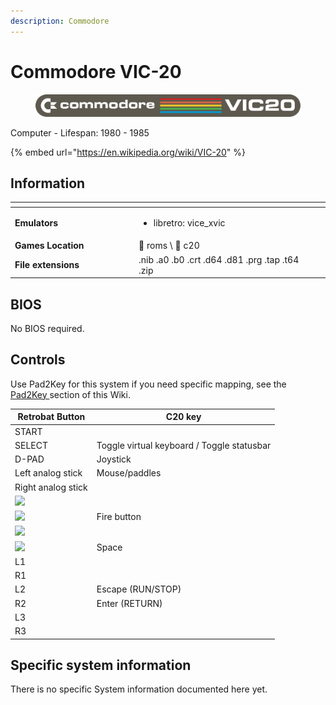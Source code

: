 ```yaml
---
description: Commodore
---
```


# Commodore VIC-20

<div align="left">

<figure><img src="https://raw.githubusercontent.com/fabricecaruso/es-theme-carbon/52ff37c9e265587d006945a2ba695b5a962b3a3d/art/logos/c20.svg" alt=""><figcaption></figcaption></figure>

</div>

Computer - Lifespan: 1980 - 1985

{% embed url="https://en.wikipedia.org/wiki/VIC-20" %}

## Information

<table data-header-hidden><thead><tr><th width="184"></th><th></th><th data-hidden></th></tr></thead><tbody><tr><td><strong>Emulators</strong></td><td><ul><li>libretro: vice_xvic</li></ul></td><td></td></tr><tr><td><strong>Games Location</strong></td><td><span data-gb-custom-inline data-tag="emoji" data-code="1f4c1">📁</span> roms \ <span data-gb-custom-inline data-tag="emoji" data-code="1f4c2">📂</span> c20</td><td></td></tr><tr><td><strong>File extensions</strong></td><td>.nib .a0 .b0 .crt .d64 .d81 .prg .tap .t64 .zip</td><td></td></tr></tbody></table>

## BIOS

No BIOS required.

## Controls

Use Pad2Key for this system if you need specific mapping, see the [Pad2Key ](../../../../controllers/pad2key.md)section of this Wiki.

| Retrobat Button                                          | C20 key                                    |
| -------------------------------------------------------- | ------------------------------------------ |
| START                                                    |                                            |
| SELECT                                                   | Toggle virtual keyboard / Toggle statusbar |
| D-PAD                                                    | Joystick                                   |
| Left analog stick                                        | Mouse/paddles                              |
| Right analog stick                                       |                                            |
| ![](<../../../../.gitbook/assets/image (2) (1) (1).png>) |                                            |
| ![](<../../../../.gitbook/assets/image (1) (2) (1).png>) | Fire button                                |
| ![](<../../../../.gitbook/assets/image (4) (1).png>)     |                                            |
| ![](<../../../../.gitbook/assets/image (3) (1) (2).png>) | Space                                      |
| L1                                                       |                                            |
| R1                                                       |                                            |
| L2                                                       | Escape (RUN/STOP)                          |
| R2                                                       | Enter (RETURN)                             |
| L3                                                       |                                            |
| R3                                                       |                                            |

## Specific system information

There is no specific System information documented here yet.
